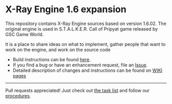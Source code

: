 X-Ray Engine 1.6 expansion
==========================

This repository contains X-Ray Engine sources based on version 1.6.02.
The original engine is used in S.T.A.L.K.E.R. Call of Pripyat game released by GSC Game World.

It is a place to share ideas on what to implement, gather people that want to work on the engine,
and work on the source code

* Build instructions can be found [here](https://github.com/openxray/xray-16/blob/master/doc/howto/build.txt).
* If you find a bug or have an enhancement request, file an [Issue](https://github.com/openxray/xray-16/issues).
* Detailed description of changes and instructions can be found on [WIKI pages](https://github.com/avoitishin/xray-16/wiki)

---
Pull requests appreciated! Just check out 
[the task list](https://github.com/openxray/xray-16/blob/master/doc/design/task_list.txt) 
and follow our [procedures](https://github.com/OpenXRay/xray-16/tree/master/doc/procedure).

